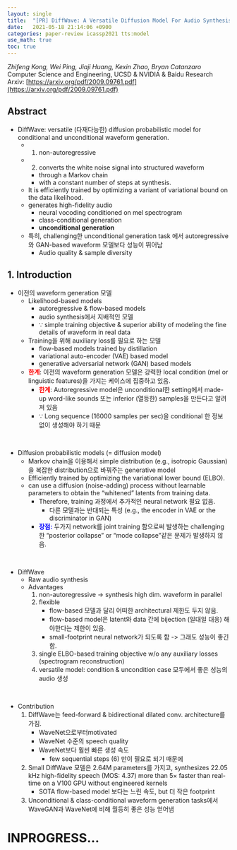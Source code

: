 ```yaml
---
layout: single
title:  "[PR] DiffWave: A Versatile Diffusion Model For Audio Synthesis"
date:   2021-05-18 21:14:06 +0900
categories: paper-review icassp2021 tts:model
use_math: true
toc: true
---
```


*Zhifeng Kong, Wei Ping, Jiaji Huang, Kexin Zhao, Bryan Catanzaro* \
Computer Science and Engineering, UCSD & NVIDIA & Baidu Research \
Arxiv: [https://arxiv.org/pdf/2009.09761.pdf](https://arxiv.org/pdf/2009.09761.pdf)

## Abstract
* DiffWave: versatile (다재다능한) diffusion probabilistic model for conditional and unconditional waveform generation.
    * 1) non-autoregressive
    * 2) converts the white noise signal into structured waveform 
        * through a Markov chain 
        * with a constant number of steps at synthesis.
    * It is efficiently trained by optimizing a variant of variational bound on the data likelihood.
    * generates high-fidelity audio
        * neural vocoding conditioned on mel spectrogram
        * class-conditional generation
        * **unconditional generation**
    * 특히, challenging한 unconditional generation task 에서 autoregressive와 GAN-based waveform 모델보다 성능이 뛰어남
        * Audio quality & sample diversity

## 1. Introduction
* 이전의 waveform generation 모델
    * Likelihood-based models
        * autoregressive & flow-based models
        * audio synthesis에서 지배적인 모델
        * $\because$ simple training objective & superior ability of modeling the fine details of waveform in real data
    * Training을 위해 auxiliary loss를 필요로 하는 모델
        * flow-based models trained by distillation
        * variational auto-encoder (VAE) based model
        * generative adversarial network (GAN) based models
    * **<span style="color:red">한계</span>**: 이전의 waveform generation 모델은 강력한 local condition (mel or linguistic features)을 가지는 케이스에 집중하고 있음.
        * **<span style="color:red">한계</span>**: Autoregressive model은 unconditional한 setting에서 made-up word-like sounds 또는 inferior (열등한) samples을 만든다고 알려져 있음
        * $\because$ Long sequence (16000 samples per sec)을 conditional 한 정보 없이 생성해야 하기 때문  
<br>

* Diffusion probabilistic models (= diffusion model)
    * Markov chain을 이용해서 simple distribution (e.g.,  isotropic Gaussian)을 복잡한 distribution으로 바꿔주는 generative model
    * Efficiently trained by optimizing the variational lower bound (ELBO). 
    * can use a diffusion (noise-adding) process without learnable parameters to obtain the “whitened” latents from training data.
        * Therefore, training 과정에서 추가적인 neural network 필요 없음. 
            * 다른 모델과는 반대되는 특성 (e.g., the encoder in VAE or the discriminator in GAN)
        * **<span style="color:blue">장점:</span>** 두가지 network를 joint training 함으로써 발생하는 challenging한 “posterior collapse” or “mode collapse”같은 문제가 발생하지 않음.
<br>

* DiffWave
    * Raw audio synthesis
    * Advantages
        1. non-autoregressive -> synthesis high dim. waveform in parallel
        2. flexible
            * flow-based 모델과 달리 어떠한 architectural 제한도 두지 않음.
            * flow-based model은 latent와 data 간에 bijection (일대일 대응) 해야한다는 제한이 있음. 
            * small-footprint neural network가 되도록 함 -> 그래도 성능이 좋긴함.
        3. single ELBO-based training objective w/o any auxiliary losses (spectrogram reconstruction)
        4. versatile model: condition & uncondition case 모두에서 좋은 성능의 audio 생성
<br>

* Contribution
    1. DiffWave는 feed-forward & bidirectional dilated conv. architecture를 가짐. 
        * WaveNet으로부터motivated
        * WaveNet 수준의 speech quality
        * WaveNet보다 훨씬 빠른 생성 속도
            * few sequential steps (6) 만이 필요로 되기 때문에
    2. Small DiffWave 모델은 2.64M parameters를 가지고, synthesizes 22.05 kHz high-fidelity speech (MOS: 4.37) more than 5× faster than real-time on a V100 GPU without engineered kernels
        * SOTA flow-based model 보다는 느린 속도, but 더 작은 footprint
    3. Unconditional & class-conditional waveform generation tasks에서 WaveGAN과 WaveNet에 비해 월등히 좋은 성능 얻어냄


# INPROGRESS...